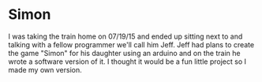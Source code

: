 Simon
=====

I was taking the train home on 07/19/15 and ended up sitting next to and talking with a
fellow programmer we'll call him Jeff. Jeff had plans to create the game
"Simon" for his daughter using an arduino and on the train he wrote a software
version of it. I thought it would be a fun little project so I made my own
version.
